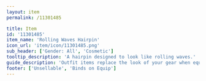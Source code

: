 ```yaml
---
layout: item
permalink: /11301485

title: Item
id: '11301485'
item_name: 'Rolling Waves Hairpin'
icon_url: 'item/icon/11301485.png'
sub_header: ['Gender: All', 'Cosmetic']
tooltip_description: 'A hairpin designed to look like rolling waves.'
guide_description: 'Outfit items replace the look of your gear when equipped.'
footer: ['Unsellable', 'Binds on Equip']
---
```

